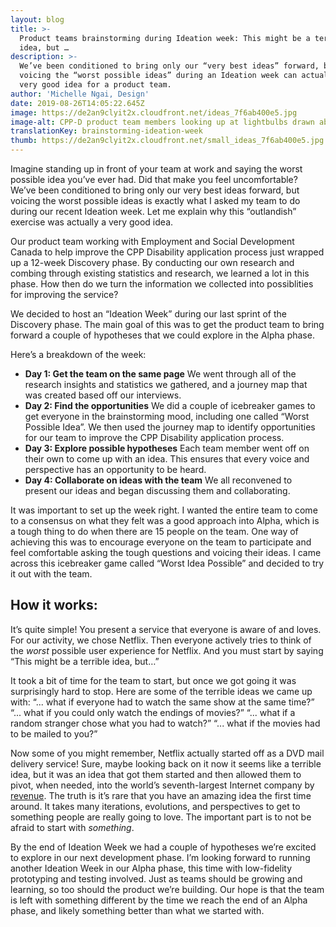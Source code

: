 ```yaml
---
layout: blog
title: >-
  Product teams brainstorming during Ideation week: This might be a terrible
  idea, but …
description: >-
  We’ve been conditioned to bring only our “very best ideas” forward, but
  voicing the “worst possible ideas” during an Ideation week can actually be a
  very good idea for a product team.
author: 'Michelle Ngai, Design'
date: 2019-08-26T14:05:22.645Z
image: https://de2an9clyit2x.cloudfront.net/ideas_7f6ab400e5.jpg
image-alt: CPP-D product team members looking up at lightbulbs drawn above their heads.
translationKey: brainstorming-ideation-week
thumb: https://de2an9clyit2x.cloudfront.net/small_ideas_7f6ab400e5.jpg
---
```

Imagine standing up in front of your team at work and saying the worst possible idea you’ve ever had. Did that make you feel uncomfortable? We’ve been conditioned to bring only our very best ideas forward, but voicing the worst possible ideas is exactly what I asked my team to do during our recent Ideation week. Let me explain why this “outlandish” exercise was actually a very good idea.

Our product team working with Employment and Social Development Canada to help improve the CPP Disability application process just wrapped up a 12-week Discovery phase. By conducting our own research and combing through existing statistics and research, we learned a lot in this phase. How then do we turn the information we collected into possiblities for improving the service?

We decided to host an “Ideation Week” during our last sprint of the Discovery phase. The main goal of this was to get the product team to bring forward a couple of hypotheses that we could explore in the Alpha phase.

Here’s a breakdown of the week:

* **Day 1: Get the team on the same page**
  We went through all of the research insights and statistics we gathered, and a journey map that was created based off our interviews.
* **Day 2: Find the opportunities**
  We did a couple of icebreaker games to get everyone in the brainstorming mood, including one called “Worst Possible Idea”. We then used the journey map to identify  opportunities for our team to improve the CPP Disability application process.
* **Day 3: Explore possible hypotheses**
  Each team member went off on their own to come up with an idea. This ensures that every voice and perspective has an opportunity to be heard.
* **Day 4: Collaborate on ideas with the team**
  We all reconvened to present our ideas and began discussing them and collaborating.

It was important to set up the week right. I wanted the entire team to come to a consensus on what they felt was a good approach into Alpha, which is a tough thing to do when there are 15 people on the team. One way of achieving this was to encourage everyone on the team to participate and feel comfortable asking the tough questions and voicing their ideas. I came across this icebreaker game called “Worst Idea Possible” and decided to try it out with the team.

## How it works:
It’s quite simple! You present a service that everyone is aware of and loves. For our activity, we chose Netflix. Then everyone actively tries to think of the _worst_ possible user experience for Netflix. And you must start by saying “This might be a terrible idea, but…”

It took a bit of time for the team to start, but once we got going it was surprisingly hard to stop. Here are some of the terrible ideas we came up with:
“... what if everyone had to watch the same show at the same time?”
“... what if you could only watch the endings of movies?”
“... what if a random stranger chose what you had to watch?”
“... what if the movies had to be mailed to you?”

Now some of you might remember, Netflix actually started off as a DVD mail delivery service! Sure, maybe looking back on it now it seems like a terrible idea, but it was an idea that got them started and then allowed them to pivot, when needed, into the world’s seventh-largest Internet company by [revenue](https://en.wikipedia.org/wiki/List_of_largest_Internet_companies). The truth is it’s rare that you have an amazing idea the first time around. It takes many iterations, evolutions, and perspectives to get to something people are really going to love. The important part is to not be afraid to start with _something_.

By the end of Ideation Week we had a couple of hypotheses we’re excited to explore in our next development phase. I’m looking forward to running another Ideation Week in our Alpha phase, this time with low-fidelity prototyping and testing involved. Just as teams should be growing and learning, so too should the product we’re building. Our hope is that the team is left with something different by the time we reach the end of an Alpha phase, and likely something better than what we started with.


